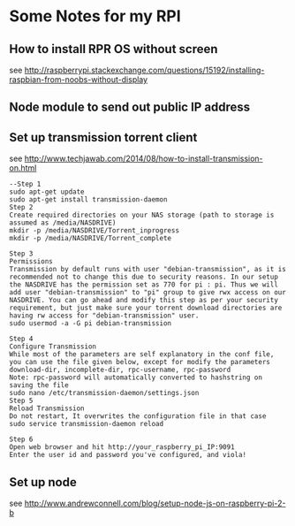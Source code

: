 

# Some Notes for my RPI

## How to install RPR OS without screen
see http://raspberrypi.stackexchange.com/questions/15192/installing-raspbian-from-noobs-without-display

## Node module to send out public IP address


## Set up transmission torrent client
see http://www.techjawab.com/2014/08/how-to-install-transmission-on.html
```shell
--Step 1
sudo apt-get update
sudo apt-get install transmission-daemon
Step 2
Create required directories on your NAS storage (path to storage is assumed as /media/NASDRIVE)
mkdir -p /media/NASDRIVE/Torrent_inprogress
mkdir -p /media/NASDRIVE/Torrent_complete

Step 3
Permissions
Transmission by default runs with user "debian-transmission", as it is recommended not to change this due to security reasons. In our setup the NASDRIVE has the permission set as 770 for pi : pi. Thus we will add user "debian-transmission" to "pi" group to give rwx access on our NASDRIVE. You can go ahead and modify this step as per your security requirement, but just make sure your torrent download directories are having rw access for "debian-transmission" user.
sudo usermod -a -G pi debian-transmission

Step 4
Configure Transmission
While most of the parameters are self explanatory in the conf file, you can use the file given below, except for modify the parameters download-dir, incomplete-dir, rpc-username, rpc-password 
Note: rpc-password will automatically converted to hashstring on saving the file 
sudo nano /etc/transmission-daemon/settings.json
Step 5
Reload Transmission
Do not restart, It overwrites the configuration file in that case
sudo service transmission-daemon reload 

Step 6
Open web browser and hit http://your_raspberry_pi_IP:9091
Enter the user id and password you've configured, and viola!
```


## Set up node
see http://www.andrewconnell.com/blog/setup-node-js-on-raspberry-pi-2-b
